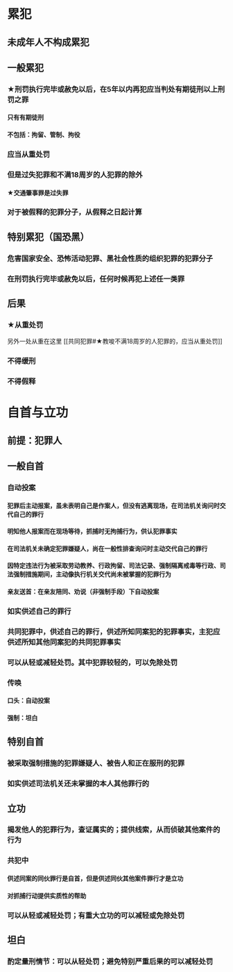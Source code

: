 # 累犯
## 未成年人不构成累犯
## 一般累犯
### ★刑罚执行完毕或赦免以后，在5年以内再犯应当判处有期徒刑以上刑罚之罪
#### 只有有期徒刑
#### 不包括：拘留、管制、拘役
### 应当从重处罚
### 但是过失犯罪和不满18周岁的人犯罪的除外
#### ★交通肇事罪是过失罪
### 对于被假释的犯罪分子，从假释之日起计算
## 特别累犯（国恐黑）
### 危害国家安全、恐怖活动犯罪、黑社会性质的组织犯罪的犯罪分子
### 在刑罚执行完毕或赦免以后，任何时候再犯上述任一类罪
## 后果
### ★从重处罚
另外一处从重在这里 [[共同犯罪#★教唆不满18周岁的人犯罪的，应当从重处罚]]
### 不得缓刑
### 不得假释
# 自首与立功
## 前提：犯罪人
## 一般自首
### 自动投案
#### 犯罪后主动报案，虽未表明自己是作案人，但没有逃离现场，在司法机关询问时交代自己的罪行
#### 明知他人报案而在现场等待，抓捕时无拘捕行为，供认犯罪事实
#### 在司法机关未确定犯罪嫌疑人，尚在一般性排查询问时主动交代自己的罪行
#### 因特定违法行为被采取劳动教养、行政拘留、司法记录、强制隔离戒毒等行政、司法强制措施期间，主动像执行机关交代尚未被掌握的犯罪行为
#### 亲友送首：在亲友陪同、劝说（非强制手段）下自动投案
### 如实供述自己的罪行
### 共同犯罪中，供述自己的罪行，供述所知同案犯的犯罪事实，主犯应供述所知其他同案犯的共同犯罪事实
### 可以从轻或减轻处罚。其中犯罪较轻的，可以免除处罚
### 传唤
#### 口头：自动投案
#### 强制：坦白
## 特别自首
### 被采取强制措施的犯罪嫌疑人、被告人和正在服刑的犯罪
### 如实供述司法机关还未掌握的本人其他罪行的
## 立功
### 揭发他人的犯罪行为，查证属实的；提供线索，从而侦破其他案件的行为
### 共犯中
#### 供述同案的同伙罪行是自首，但是供述同伙其他案件罪行才是立功
#### 对抓捕行动提供实质性的帮助
### 可以从轻或减轻处罚；有重大立功的可以减轻或免除处罚
## 坦白
### 酌定量刑情节：可以从轻处罚；避免特别严重后果的可以减轻处罚